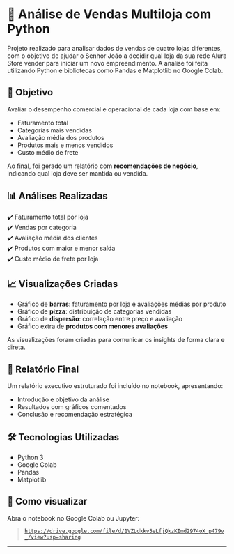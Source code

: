 # 🛒 Análise de Vendas Multiloja com Python

Projeto realizado para analisar dados de vendas de quatro lojas diferentes, com o objetivo de ajudar o Senhor João a decidir qual loja da sua rede Alura Store vender para iniciar um novo empreendimento. A análise foi feita utilizando Python e bibliotecas como Pandas e Matplotlib no Google Colab.

## 📌 Objetivo

Avaliar o desempenho comercial e operacional de cada loja com base em:
- Faturamento total
- Categorias mais vendidas
- Avaliação média dos produtos
- Produtos mais e menos vendidos
- Custo médio de frete

Ao final, foi gerado um relatório com **recomendações de negócio**, indicando qual loja deve ser mantida ou vendida.

## 📊 Análises Realizadas

✔️ Faturamento total por loja  
✔️ Vendas por categoria  
✔️ Avaliação média dos clientes  
✔️ Produtos com maior e menor saída  
✔️ Custo médio de frete por loja  

## 📈 Visualizações Criadas

- Gráfico de **barras**: faturamento por loja e avaliações médias por produto
- Gráfico de **pizza**: distribuição de categorias vendidas
- Gráfico de **dispersão**: correlação entre preço e avaliação
- Gráfico extra de **produtos com menores avaliações**

As visualizações foram criadas para comunicar os insights de forma clara e direta.

## 📑 Relatório Final

Um relatório executivo estruturado foi incluído no notebook, apresentando:
- Introdução e objetivo da análise
- Resultados com gráficos comentados
- Conclusão e recomendação estratégica

## 🛠️ Tecnologias Utilizadas

- Python 3
- Google Colab
- Pandas
- Matplotlib

## 📁 Como visualizar

Abra o notebook no Google Colab ou Jupyter:

> [`https://drive.google.com/file/d/1VZLdkkv5eLfjQkzKImd2974oX_p479v_/view?usp=sharing`](#)

---

